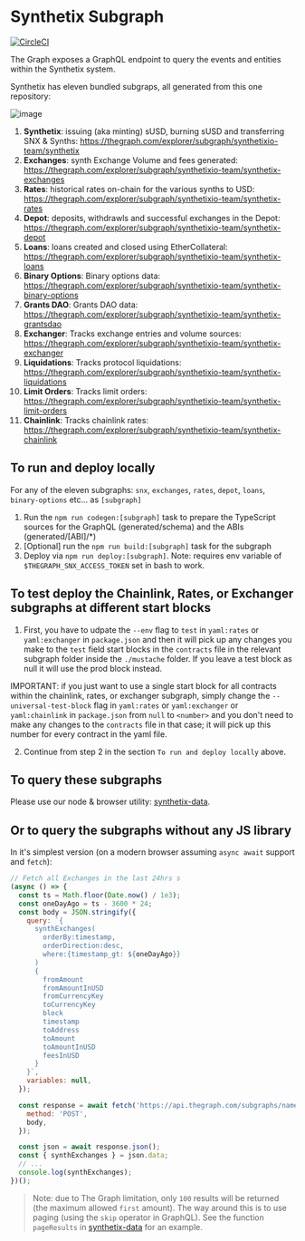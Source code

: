 # Synthetix Subgraph

[![CircleCI](https://circleci.com/gh/Synthetixio/synthetix-subgraph.svg?style=svg)](https://circleci.com/gh/Synthetixio/synthetix-subgraph)

The Graph exposes a GraphQL endpoint to query the events and entities within the Synthetix system.

Synthetix has eleven bundled subgraps, all generated from this one repository:

![image](https://user-images.githubusercontent.com/799038/79390156-32c93080-7f3d-11ea-812a-34ad3543fc28.png)

1. **Synthetix**: issuing (aka minting) sUSD, burning sUSD and transferring SNX & Synths: https://thegraph.com/explorer/subgraph/synthetixio-team/synthetix
2. **Exchanges**: synth Exchange Volume and fees generated: https://thegraph.com/explorer/subgraph/synthetixio-team/synthetix-exchanges
3. **Rates**: historical rates on-chain for the various synths to USD: https://thegraph.com/explorer/subgraph/synthetixio-team/synthetix-rates
4. **Depot**: deposits, withdrawls and successful exchanges in the Depot: https://thegraph.com/explorer/subgraph/synthetixio-team/synthetix-depot
5. **Loans**: loans created and closed using EtherCollateral: https://thegraph.com/explorer/subgraph/synthetixio-team/synthetix-loans
6. **Binary Options**: Binary options data: https://thegraph.com/explorer/subgraph/synthetixio-team/synthetix-binary-options
7. **Grants DAO**: Grants DAO data: https://thegraph.com/explorer/subgraph/synthetixio-team/synthetix-grantsdao
8. **Exchanger**: Tracks exchange entries and volume sources: https://thegraph.com/explorer/subgraph/synthetixio-team/synthetix-exchanger
9. **Liquidations**: Tracks protocol liquidations: https://thegraph.com/explorer/subgraph/synthetixio-team/synthetix-liquidations
10. **Limit Orders**: Tracks limit orders: https://thegraph.com/explorer/subgraph/synthetixio-team/synthetix-limit-orders
11. **Chainlink**: Tracks chainlink rates: https://thegraph.com/explorer/subgraph/synthetixio-team/synthetix-chainlink

## To run and deploy locally

For any of the eleven subgraphs: `snx`, `exchanges`, `rates`, `depot`, `loans`, `binary-options` etc... as `[subgraph]`

1. Run the `npm run codegen:[subgraph]` task to prepare the TypeScript sources for the GraphQL (generated/schema) and the ABIs (generated/[ABI]/\*)
2. [Optional] run the `npm run build:[subgraph]` task for the subgraph
3. Deploy via `npm run deploy:[subgraph]`. Note: requires env variable of `$THEGRAPH_SNX_ACCESS_TOKEN` set in bash to work.

## To test deploy the Chainlink, Rates, or Exchanger subgraphs at different start blocks

1. First, you have to udpate the `--env` flag to `test` in `yaml:rates` or `yaml:exchanger` in `package.json` and then it will pick up any changes you make to the `test` field start blocks in the `contracts` file in the relevant subgraph folder inside the `./mustache` folder. If you leave a test block as null it will use the prod block instead.

IMPORTANT: if you just want to use a single start block for all contracts within the chainlink, rates, or exchanger subgraph, simply change the `--universal-test-block` flag in `yaml:rates` or `yaml:exchanger` or `yaml:chainlink` in `package.json` from `null` to `<number>` and you don't need to make any changes to the `contracts` file in that case; it will pick up this number for every contract in the yaml file.

2. Continue from step 2 in the section `To run and deploy locally` above.

## To query these subgraphs

Please use our node & browser utility: [synthetix-data](https://github.com/Synthetixio/synthetix-data).

## Or to query the subgraphs without any JS library

In it's simplest version (on a modern browser assuming `async await` support and `fetch`):

```javascript
// Fetch all Exchanges in the last 24hrs s
(async () => {
  const ts = Math.floor(Date.now() / 1e3);
  const oneDayAgo = ts - 3600 * 24;
  const body = JSON.stringify({
    query: `{
      synthExchanges(
        orderBy:timestamp,
        orderDirection:desc,
        where:{timestamp_gt: ${oneDayAgo}}
      )
      {
        fromAmount
        fromAmountInUSD
        fromCurrencyKey
        toCurrencyKey
        block
        timestamp
        toAddress
        toAmount
        toAmountInUSD
        feesInUSD
      }
    }`,
    variables: null,
  });

  const response = await fetch('https://api.thegraph.com/subgraphs/name/synthetixio-team/synthetix-exchanges', {
    method: 'POST',
    body,
  });

  const json = await response.json();
  const { synthExchanges } = json.data;
  // ...
  console.log(synthExchanges);
})();
```

> Note: due to The Graph limitation, only `100` results will be returned (the maximum allowed `first` amount). The way around this is to use paging (using the `skip` operator in GraphQL). See the function `pageResults` in [synthetix-data](https://github.com/Synthetixio/synthetix-data/blob/master/index.js) for an example.
